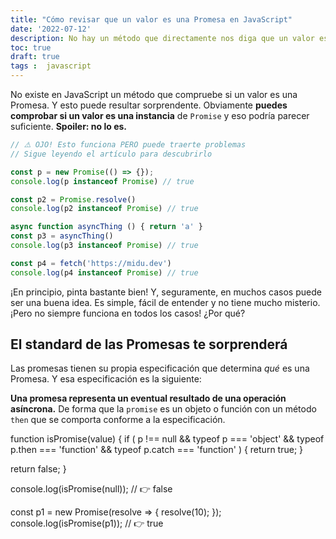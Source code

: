 ```yaml
---
title: "Cómo revisar que un valor es una Promesa en JavaScript"
date: '2022-07-12'
description: No hay un método que directamente nos diga que un valor es una Promesa pero podemos conseguirlo con unas pocas líneas de código
toc: true
draft: true
tags :  javascript
---
```


No existe en JavaScript un método que compruebe si un valor es una Promesa. Y esto puede resultar sorprendente. Obviamente **puedes comprobar si un valor es una instancia** de `Promise` y eso podría parecer suficiente. **Spoiler: no lo es.**

```js
// ⚠️ OJO! Esto funciona PERO puede traerte problemas
// Sigue leyendo el artículo para descubrirlo

const p = new Promise(() => {});
console.log(p instanceof Promise) // true

const p2 = Promise.resolve()
console.log(p2 instanceof Promise) // true

async function asyncThing () { return 'a' }
const p3 = asyncThing()
console.log(p3 instanceof Promise) // true

const p4 = fetch('https://midu.dev')
console.log(p4 instanceof Promise) // true
```

¡En principio, pinta bastante bien! Y, seguramente, en muchos casos puede ser una buena idea. Es simple, fácil de entender y no tiene mucho misterio. ¡Pero no siempre funciona en todos los casos! ¿Por qué?

## El standard de las Promesas te sorprenderá

Las promesas tienen su propia especificación que determina *qué* es una Promesa. Y esa especificación es la siguiente:

**Una promesa representa un eventual resultado de una operación asíncrona.** De forma que la `promise` es un objeto o función con un método `then` que se comporta conforme a la especificación.

function isPromise(value) {
  if (
    p !== null &&
    typeof p === 'object' &&
    typeof p.then === 'function' &&
    typeof p.catch === 'function'
  ) {
    return true;
  }

  return false;
}

console.log(isPromise(null)); // 👉️ false

const p1 = new Promise(resolve => {
  resolve(10);
});
console.log(isPromise(p1)); // 👉️ true